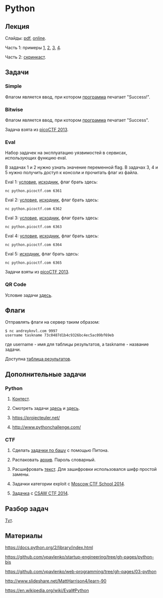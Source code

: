 Python
======

## Лекция

Слайды: [pdf](https://github.com/xairy/mipt-ctf/raw/master/02-python/slides.pdf), [online](https://docs.google.com/presentation/d/1IW5U1NL72mr6dadC7Uq5Q3Fo_06dDuvyM_8Zwe3_cvc/edit#slide=id.p).

Часть 1: примеры
[1](https://github.com/xairy/mipt-ctf/blob/master/02-python/examples/examples_1.py),
[2](https://github.com/xairy/mipt-ctf/blob/master/02-python/examples/examples_2.py),
[3](https://github.com/xairy/mipt-ctf/blob/master/02-python/examples/examples_3.py),
[4](https://github.com/xairy/mipt-ctf/blob/master/02-python/examples/examples_4.py).

Часть 2: [скринкаст](https://www.youtube.com/watch?v=O6bT3oEAbfA).

## Задачи

### Simple

Флагом является ввод, при котором [программа](https://github.com/xairy/mipt-ctf/blob/master/02-python/tasks/simple.py) печатает "Success!".

### Bitwise

Флагом является ввод, при котором [программа](https://github.com/xairy/mipt-ctf/blob/master/02-python/tasks/bitwise.py) печатает "Success".

Задача взята из [picoCTF 2013](https://2013.picoctf.com).

### Eval

Набор задачек на эксплуатацию уязвимостей в сервисах, использующих функцию eval.

В задачах 1 и 2 нужно узнать значение переменной flag.
В задачах 3, 4 и 5 нужно получить доступ к консоли и прочитать флаг из файла.


Eval 1: [условие](https://2013.picoctf.com/problems/pyeval/stage1.html), [исходник](https://github.com/xairy/mipt-ctf/blob/master/02-python/tasks/eval1.py), флаг брать здесь:
```
nc python.picoctf.com 6361
```

Eval 2: [условие](https://2013.picoctf.com/problems/pyeval/stage2.html), [исходник](https://github.com/xairy/mipt-ctf/blob/master/02-python/tasks/eval2.py), флаг брать здесь:
```
nc python.picoctf.com 6362
```

Eval 3: [условие](https://2013.picoctf.com/problems/pyeval/stage3.html), [исходник](https://github.com/xairy/mipt-ctf/blob/master/02-python/tasks/eval3.py), флаг брать здесь:
```
nc python.picoctf.com 6363
```

Eval 4: [условие](https://2013.picoctf.com/problems/pyeval/stage4.html), [исходник](https://github.com/xairy/mipt-ctf/blob/master/02-python/tasks/eval4.py), флаг брать здесь:
```
nc python.picoctf.com 6364
```

Eval 5: [исходник](https://github.com/xairy/mipt-ctf/blob/master/02-python/tasks/eval5.py), флаг брать здесь:
```
nc python.picoctf.com 6365
```

Задачи взяты из [picoCTF 2013](https://2013.picoctf.com).

### QR Code

Условие задачи [здесь](https://github.com/xairy/mipt-ctf/tree/master/02-python/tasks/qrcode).


## Флаги

Отправлять флаги на сервер таким образом:
```
$ nc andreyknvl.com 9997
username taskname 73c0487d1b4c9326bc4ec5ac09bf69eb
```
где username - имя для таблицы результатов, а taskname - название задачи.

Доступна [таблица результатов](https://andreyknvl.com/mipt-ctf).


## Дополнительные задачи

### Python

1. [Контест](http://93.175.29.91:8202/cgi-bin/new-register?contest_id=300204).

2. Смотреть задачи [здесь](https://github.com/vpavlenko/startup-engineering/tree/gh-pages/python-bis) и [здесь](https://github.com/vpavlenko/web-programming/tree/gh-pages/03-python).

3. https://projecteuler.net/

4. http://www.pythonchallenge.com/

### CTF

1. Сделать [задачки по башу](https://github.com/xairy/mipt-ctf/tree/master/01-bash) с помощью Питона.

2. Распаковать [архив](https://github.com/xairy/mipt-ctf/blob/master/02-python/tasks/brute.zip). Пароль словарный.

3. Расшифровать [текст](https://github.com/xairy/mipt-ctf/blob/master/02-python/tasks/encrypted.txt). Для зашифровки использовался шифр простой замены.

4. Задачки категории exploit с [Moscow CTF School 2014](http://ctf.cs.msu.ru:9911/index).

5. [Задачка](https://github.com/xairy/mipt-ctf/blob/master/02-python/tasks/exec.py) с [CSAW CTF 2014](https://ctf.isis.poly.edu/).


## Разбор задач

[Тут](https://github.com/xairy/mipt-ctf/wiki/Writeup:-python).


## Материалы

https://docs.python.org/2/library/index.html

https://github.com/vpavlenko/startup-engineering/tree/gh-pages/python-bis

https://github.com/vpavlenko/web-programming/tree/gh-pages/03-python

http://www.slideshare.net/MattHarrison4/learn-90

https://en.wikipedia.org/wiki/Eval#Python
